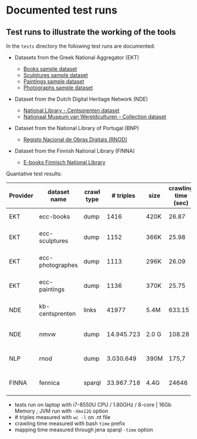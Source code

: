 # Documented test runs

## Test runs to illustrate the working of the tools

In the `tests` directory the following test runs are documented:

* Datasets from the Greek National Aggregator (EKT)
  
  * [Books sample dataset](./EKT/ecc-books)
  * [Sculptures sample dataset](./EKT/ecc-sculptures)
  * [Paintings sample dataset](./EKT/ecc-paintings)
  * [Photographs sample dataset](./EKT/ecc-photographs)

* Dataset from the Dutch Digital Heritage Network (NDE)

  * [National Library - Centsprenten dataset](./NDE/kb-centsprenten)
  * [Nationaal Museum van Wereldculturen - Collection dataset](./NDE/nmvw)

* Dataset from the National Library of Portugal (BNP)
  
  * [Registo Nacional de Obras Digitais (RNOD)](./NLP/bnp-rnod)

* Dataset from the Finnish National Library (FINNA)

  * [E-books Finnisch National Library](./FINNA)

Quantative test results:

Provider | dataset name | crawl type | # triples | size	| crawling time (sec) | # crawled resources | 	mapping time (sec) | result EDM file (NDE server)
---------|--------------|------------|-----------|------|---------------------|---------------------|-------------------|--------------
EKT | ecc-books | dump | 1416 | 420K | 26.87 | 1? | 0.387 | [ecc-books-edm.zip (30K)](http://cclod.netwerkdigitaalerfgoed.nl/ecc-books-edm.zip)
EKT | ecc-sculptures | dump | 1152 | 366K | 25.98 | 1? | 0.367 | [ecc-sculptures-edm.zip (35K)](http://cclod.netwerkdigitaalerfgoed.nl/ecc-sculptures-edm.zip)
EKT | ecc-photographes | dump | 1113 | 296K | 26.09 | 1? | 0.414 | [ecc-photographs-edm.zip (30K)](http://cclod.netwerkdigitaalerfgoed.nl/ecc-photographs-edm.zip)
EKT | ecc-paintings | dump | 1136 | 370K | 25.75 | 1? | 0.372 | [ecc-paintings-edm.zip (37K)](http://cclod.netwerkdigitaalerfgoed.nl/ecc-paintings-edm.zip)
NDE | kb-centsprenten | links | 41977 | 5.4M | 633.15 | 1255 | 3.44 | [centsprenten-edm.zip (1.7M)](http://cclod.netwerkdigitaalerfgoed.nl/centsprenten-edm.zip)
NDE | nmvw | dump | 14.945.723 | 2.0 G | 108.28 | 1 | 531.4 | [nmvw-edm.zip (870M)](http://cclod.netwerkdigitaalerfgoed.nl/nmvw-edm.zip)
NLP | rnod | dump | 3.030.649 | 390M | 175,7 | 1 | no conversion needed | [rnod-edm.zip (118M)](http://cclod.netwerkdigitaalerfgoed.nl/rnod-edm.zip)
FINNA | fennica | sparql | 33.967.718 | 4.4G | 24646 | 48216 | 281.13 | [fennica-edm.zip (56M)](http://cclod.netwerkdigitaalerfgoed.nl/fennica-edm.zip)

* tests run on laptop with i7-8550U CPU / 1.80GHz / 8-core | 16Gb Memory ; JVM run with `-Xmx12G` option
* \# triples measured  with `wc -l` on .nt file
* crawling time measured with bash `time` prefix
* mapping time measured through jena sparql `-time` option